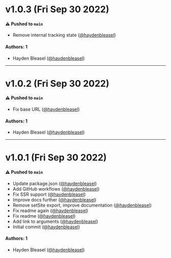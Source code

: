 # v1.0.3 (Fri Sep 30 2022)

#### ⚠️ Pushed to `main`

- Remove internal tracking state ([@haydenbleasel](https://github.com/haydenbleasel))

#### Authors: 1

- Hayden Bleasel ([@haydenbleasel](https://github.com/haydenbleasel))

---

# v1.0.2 (Fri Sep 30 2022)

#### ⚠️ Pushed to `main`

- Fix base URL ([@haydenbleasel](https://github.com/haydenbleasel))

#### Authors: 1

- Hayden Bleasel ([@haydenbleasel](https://github.com/haydenbleasel))

---

# v1.0.1 (Fri Sep 30 2022)

#### ⚠️ Pushed to `main`

- Update package.json ([@haydenbleasel](https://github.com/haydenbleasel))
- Add GitHub workflows ([@haydenbleasel](https://github.com/haydenbleasel))
- Fix SSR support ([@haydenbleasel](https://github.com/haydenbleasel))
- Improve docs further ([@haydenbleasel](https://github.com/haydenbleasel))
- Remove setSite export, improve documentation ([@haydenbleasel](https://github.com/haydenbleasel))
- Fix readme again ([@haydenbleasel](https://github.com/haydenbleasel))
- Fix readme ([@haydenbleasel](https://github.com/haydenbleasel))
- Add link to arguments ([@haydenbleasel](https://github.com/haydenbleasel))
- Initial commit ([@haydenbleasel](https://github.com/haydenbleasel))

#### Authors: 1

- Hayden Bleasel ([@haydenbleasel](https://github.com/haydenbleasel))
